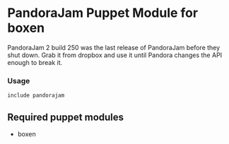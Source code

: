 # PandoraJam Puppet Module for boxen

PandoraJam 2 build 250 was the last release of PandoraJam before they shut down. Grab it from dropbox and use it until Pandora changes the API enough to break it.

### Usage

```puppet
include pandorajam
```

## Required puppet modules

* boxen

